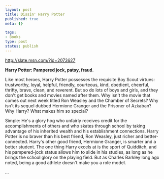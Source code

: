 ```yaml
--- 
layout: post
title: Dissin' Harry Potter
published: true
meta: {}

tags: 
- Books
type: post
status: publish
---
```

<a href="http://slate.msn.com/?id=2073627">http://slate.msn.com/?id=2073627</a>

<strong>Harry Potter:  Pampered jock, patsy, fraud.</strong>

Like most heroes, Harry Potter possesses the requisite Boy Scout
virtues:  trustworthy, loyal, helpful, friendly, courteous, kind,
obedient, cheerful, thrifty, brave, clean, and reverent. But so do lots of
boys and girls, and they don't get books and movies named after them. Why
isn't the movie that comes out next week titled Ron Weasley and the
Chamber of Secrets? Why isn't its sequel dubbed Hermione Granger and the
Prisoner of Azkaban? Why Harry? What makes him so special?

Simple: He's a glory hog who unfairly receives credit for the
accomplishments of others and who skates through school by taking
advantage of his inherited wealth and his establishment connections. Harry
Potter is no braver than his best friend, Ron Weasley, just richer and
better-connected. Harry's other good friend, Hermione Granger, is smarter
and a better student. The one thing Harry excels at is the sport of
Quidditch, and his pampered-jock status allows him to slide in his
studies, as long as he brings the school glory on the playing field. But
as Charles Barkley long ago noted, being a good athlete doesn't make you a
role model.

...
